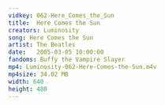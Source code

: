 ```yaml
---
vidkey: 062-Here_Comes_the_Sun
title:  Here Comes the Sun
creators: Luminosity
song: Here Comes the Sun
artist: The Beatles
date:   2005-03-05 10:00:00
fandoms: Buffy the Vampire Slayer
mp4: Luminosity-062-Here-Comes-the-Sun.m4v
mp4size: 34.02 MB
width: 640
height: 480
---
```



  